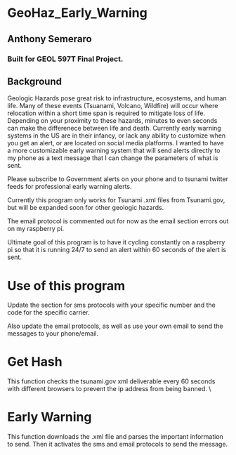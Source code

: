 # GeoHaz_Early_Warning

## Anthony Semeraro 

### Built for GEOL 597T Final Project. 

## Background

Geologic Hazards pose great risk to infrastructure, ecosystems, and human life. Many of these events (Tsuanami, Volcano, Wildfire) will occur where relocation
within a short time span is required to mitigate loss of life. Depending on your proximity to these hazards, minutes to even seconds can make the differenece 
between life and death. Currently early warning systems in the US are in their infancy, or lack any ability to customize when you get an alert, or are located 
on social media platforms. I wanted to have a more customizable early warning system that will send alerts directly to my phone as a text message that I can 
change the parameters of what is sent. 

Please subscribe to Government alerts on your phone and to tsunami twitter feeds for professional early warning alerts. 

Currently this program only works for Tsunami .xml files from Tsunami.gov, but will be expanded soon for other geologic hazards. 

The email protocol is commented out for now as the email section errors out on my raspberry pi. 

Ultimate goal of this program is to have it cycling constantly on a raspberry pi so that it is running 24/7 to send an alert within 60 seconds of the alert is sent. 

# Use of this program 

Update the section for sms protocols with your specific number and the code for the specific carrier. 

Also update the email protocols, as well as use your own email to send the messages to your phone/email.

# Get Hash

This function checks the tsunami.gov xml deliverable every 60 seconds with different browsers to prevent the ip address from being banned. \

# Early Warning

This function downloads the .xml file and parses the important information to send. Then it activates the sms and email protocols to send the message. 



